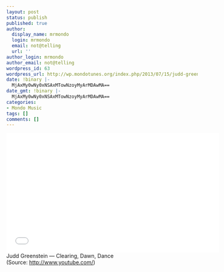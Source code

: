 ```yaml
---
layout: post
status: publish
published: true
author:
  display_name: mrmondo
  login: mrmondo
  email: not@telling
  url: ''
author_login: mrmondo
author_email: not@telling
wordpress_id: 63
wordpress_url: http://wp.mondotunes.org/index.php/2013/07/15/judd-greenstein-clearing-dawn-dance/
date: !binary |-
  MjAxMy0wNy0xNSAxMTowNzoyMyArMDAwMA==
date_gmt: !binary |-
  MjAxMy0wNy0xNSAxMTowNzoyMyArMDAwMA==
categories:
- Mondo Music
tags: []
comments: []
---
```

<iframe width="560" height="315" src="//www.youtube.com/embed/semrHlvUpTc" frameborder="0"> </iframe>
Judd Greenstein &#8212; Clearing, Dawn, Dance
<div class="attribution">(<span>Source:</span> <a href="http://www.youtube.com/">http://www.youtube.com/</a>)</div>
